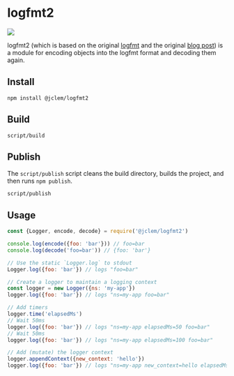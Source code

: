 # logfmt2

[![](https://github.com/jclem/logfmt2/workflows/Test%20%26%20Benchmark/badge.svg)](https://github.com/jclem/logfmt2/actions)

logfmt2 (which is based on the original [logfmt](https://github.com/csquared/node-logfmt) and the original [blog post](https://brandur.org/logfmt)) is a module for encoding objects into the logfmt format and decoding them again.

## Install

```
npm install @jclem/logfmt2
```

## Build

```
script/build
```

## Publish

The `script/publish` script cleans the build directory, builds the project, and then runs `npm publish`.

```
script/publish
```

## Usage

```javascript
const {Logger, encode, decode} = require('@jclem/logfmt2')

console.log(encode({foo: 'bar'})) // foo=bar
console.log(decode('foo=bar')) // {foo: 'bar'}

// Use the static `Logger.log` to stdout
Logger.log({foo: 'bar'}) // logs "foo=bar"

// Create a logger to maintain a logging context
const logger = new Logger({ns: 'my-app'})
logger.log({foo: 'bar'}) // logs "ns=my-app foo=bar"

// Add timers
logger.time('elapsedMs')
// Wait 50ms
logger.log({foo: 'bar'}) // logs "ns=my-app elapsedMs=50 foo=bar"
// Wait 50ms
logger.log({foo: 'bar'}) // logs "ns=my-app elapsedMs=100 foo=bar"

// Add (mutate) the logger context
logger.appendContext({new_context: 'hello'})
logger.log({foo: 'bar'}) // logs "ns=my-app new_context=hello elapsedMs=100 foo=bar"
```

